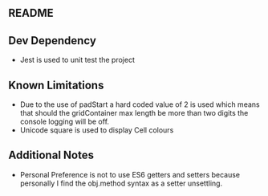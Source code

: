 ## README

## Dev Dependency
- Jest is used to unit test the project

## Known Limitations
- Due to the use of padStart a hard coded value of 2 is used which means that should the gridContainer max length be more than two digits the console logging will be off.
- Unicode square is used to display Cell colours


## Additional Notes
- Personal Preference is not to use ES6 getters and setters because personally I find the obj.method syntax as a setter unsettling. 

